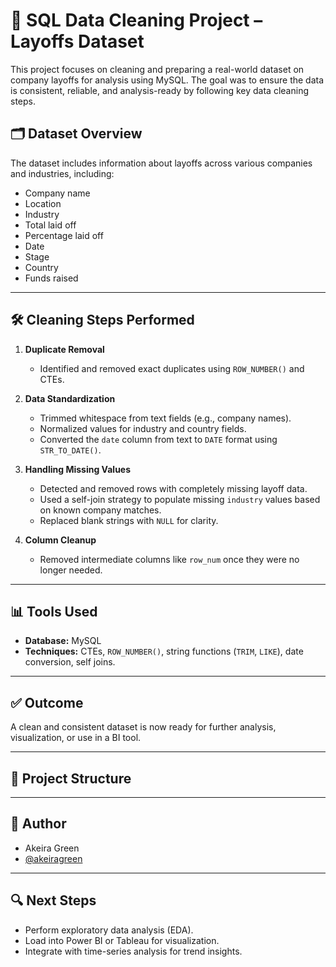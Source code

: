 # 🧼 SQL Data Cleaning Project – Layoffs Dataset

This project focuses on cleaning and preparing a real-world dataset on company layoffs for analysis using MySQL. The goal was to ensure the data is consistent, reliable, and analysis-ready by following key data cleaning steps.

## 🗂️ Dataset Overview

The dataset includes information about layoffs across various companies and industries, including:

- Company name
- Location
- Industry
- Total laid off
- Percentage laid off
- Date
- Stage
- Country
- Funds raised

---

## 🛠️ Cleaning Steps Performed

1. **Duplicate Removal**
   - Identified and removed exact duplicates using `ROW_NUMBER()` and CTEs.

2. **Data Standardization**
   - Trimmed whitespace from text fields (e.g., company names).
   - Normalized values for industry and country fields.
   - Converted the `date` column from text to `DATE` format using `STR_TO_DATE()`.

3. **Handling Missing Values**
   - Detected and removed rows with completely missing layoff data.
   - Used a self-join strategy to populate missing `industry` values based on known company matches.
   - Replaced blank strings with `NULL` for clarity.

4. **Column Cleanup**
   - Removed intermediate columns like `row_num` once they were no longer needed.

---

## 📊 Tools Used

- **Database:** MySQL
- **Techniques:** CTEs, `ROW_NUMBER()`, string functions (`TRIM`, `LIKE`), date conversion, self joins.

---

## ✅ Outcome

A clean and consistent dataset is now ready for further analysis, visualization, or use in a BI tool.

---

## 📁 Project Structure


---

## 👤 Author

- Akeira Green
- [@akeiragreen](https://github.com/akeiragreen)

---

## 🔍 Next Steps

- Perform exploratory data analysis (EDA).
- Load into Power BI or Tableau for visualization.
- Integrate with time-series analysis for trend insights.

